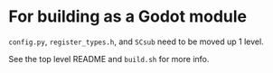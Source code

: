 # For building as a Godot module

`config.py`, `register_types.h`, and `SCsub` need to be moved up 1 level.

See the top level README and `build.sh` for more info.